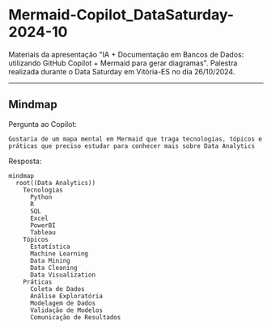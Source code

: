 # Mermaid-Copilot_DataSaturday-2024-10
Materiais da apresentação "IA + Documentação em Bancos de Dados: utilizando GitHub Copilot + Mermaid para gerar diagramas". Palestra realizada durante o Data Saturday em Vitória-ES no dia 26/10/2024.

---

## Mindmap

Pergunta ao Copilot:

```
Gostaria de um mapa mental em Mermaid que traga tecnologias, tópicos e práticas que preciso estudar para conhecer mais sobre Data Analytics
```

Resposta:

```mermaid
mindmap
  root((Data Analytics))
    Tecnologias
      Python
      R
      SQL
      Excel
      PowerBI
      Tableau
    Tópicos
      Estatística
      Machine Learning
      Data Mining
      Data Cleaning
      Data Visualization
    Práticas
      Coleta de Dados
      Análise Exploratória
      Modelagem de Dados
      Validação de Modelos
      Comunicação de Resultados
```
